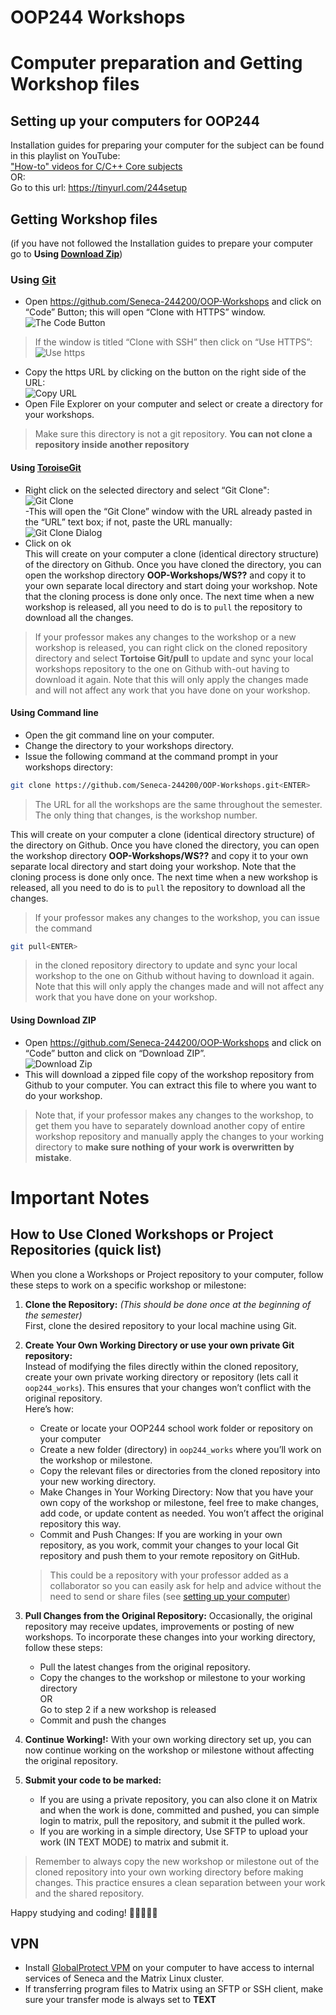 # OOP244 Workshops

# Computer preparation and Getting Workshop files

## Setting up your computers for OOP244

Installation guides for preparing your computer for the subject can be found in this playlist on YouTube:<br />
["How-to" videos for C/C++ Core subjects](https://www.youtube.com/playlist?list=PLxB4x6RkylosAh1of4FnX7-g2fk0MUeyc)<br />
OR:<br />
Go to this url: https://tinyurl.com/244setup 


## Getting Workshop files
(if you have not followed the Installation guides to prepare your computer go to **Using [Download Zip](#using-download-zip)**)<br />

### Using [Git](https://git-scm.com/download/win)
- Open https://github.com/Seneca-244200/OOP-Workshops and click on “Code” Button; this will open “Clone with HTTPS” window.<br />
![The Code Button](images/code.png)
> If the window is titled “Clone with SSH” then click on “Use HTTPS”: <br />
![Use https](images/usehttps.png)
- Copy the https URL by clicking on the button on the right side of the URL:<br />![Copy URL](images/copyurl.png)
- Open File Explorer on your computer and select or create a directory for your workshops. 
> Make sure this directory is not a git repository. **You can not clone a repository inside another repository** 

#### Using [ToroiseGit](https://tortoisegit.org/download/)
- Right click on the selected directory and select “Git Clone":<br /> ![Git Clone](images/gitclone.png)<br />
-This will open the “Git Clone” window with the URL already pasted in the “URL” text box; if not, paste the URL manually:<br /> ![Git Clone Dialog](images/gitcloneDialog.png)<br />
- Click on ok<br />
This will create on your computer a clone (identical directory structure) of the directory on Github.  Once you have cloned the directory, you can open the workshop directory **OOP-Workshops/WS??** and copy it to your own separate local directory and start doing your workshop. Note that the cloning process is done only once. The next time when a new workshop is released, all you need to do is to `pull` the repository to download all the changes.
> If your professor makes any changes to the workshop or a new workshop is released, you can right click on the cloned repository directory and select **Tortoise Git/pull** to update and sync your local workshops repository to the one on Github with-out having to download it again. Note that this will only apply the changes made and will not affect any work that you have done on your workshop.
#### Using Command line
- Open the git command line on your computer.
- Change the directory to your workshops directory.
- Issue the following command at the command prompt in your workshops directory: 
``` bash
git clone https://github.com/Seneca-244200/OOP-Workshops.git<ENTER>
```
> The URL for all the workshops are the same throughout the semester. The only thing that changes, is the workshop number.<br/>

This will create on your computer a clone (identical directory structure) of the directory on Github.  Once you have cloned the directory, you can open the workshop directory **OOP-Workshops/WS??** and copy it to your own separate local directory and start doing your workshop. Note that the cloning process is done only once. The next time when a new workshop is released, all you need to do is to `pull` the repository to download all the changes.

> If your professor makes any changes to the workshop, you can issue the command

``` bash 
git pull<ENTER>
``` 

>  in the cloned repository directory to update and sync your local workshop to the one on Github without having to download it again. Note that this will only apply the changes made and will not affect any work that you have done on your workshop.

#### Using Download ZIP
- Open https://github.com/Seneca-244200/OOP-Workshops  and click on “Code” button and click on “Download ZIP”.<br />
![Download Zip](images/downloadzip.png)<br />
- This will download a zipped file copy of the workshop repository from Github to your computer. You can extract this file to where you want to do your workshop. <br />
> Note that, if your professor makes any changes to the workshop, to get them you have to separately download another copy of entire workshop repository and manually apply the changes to your working directory to **make sure nothing of your work is overwritten by mistake**.


# Important Notes

## How to Use Cloned Workshops or Project Repositories (quick list)

When you clone a Workshops or Project repository to your computer, follow these steps to work on a specific workshop or milestone:

1. **Clone the Repository:** *(This should be done once at the beginning of the semester)* <br />First, clone the desired repository to your local machine using Git.
2. **Create Your Own Working Directory or use your own private Git repository:** <br />Instead of modifying the files directly within the cloned repository, create your own private working directory or repository (lets call it `oop244_works`). This ensures that your changes won’t conflict with the original repository. <br />
Here’s how:
    - Create or locate your OOP244 school work folder or repository on your computer
    - Create a new folder (directory) in `oop244_works` where you’ll work on the workshop or milestone.
    - Copy the relevant files or directories from the cloned repository into your new working directory.
    - Make Changes in Your Working Directory: Now that you have your own copy of the workshop or milestone, feel free to make changes, add code, or update content as needed. You won’t affect the original repository this way.
    - Commit and Push Changes: If you are working in your own repository, as you work, commit your changes to your local Git repository and push them to your remote repository on GitHub. 
    > This could be a repository with your professor added as a collaborator so you can easily ask for help and advice without the need to send or share files (see [setting up your computer](#setting-up-your-computers-for-oop244))
3. **Pull Changes from the Original Repository:** Occasionally, the original repository may receive updates, improvements or posting of new workshops. To incorporate these changes into your working directory, follow these steps:
    - Pull the latest changes from the original repository.
    - Copy the changes to the workshop or milestone to your working directory <br /> OR <br />Go to step 2 if a new workshop is released
    - Commit and push the changes
4. **Continue Working!:** With your own working directory set up, you can now continue working on the workshop or milestone without affecting the original repository.<br />

5. **Submit your code to be marked:**
    - If you are using a private repository, you can also clone it on Matrix and when the work is done, committed and pushed, you can simple login to matrix, pull the repository,  and submit it the pulled work.
    - If you are working in a simple directory, Use SFTP to upload your work (IN TEXT MODE) to matrix and submit it. 
    
> Remember to always copy the new workshop or milestone out of the cloned repository into your own working directory before making changes. This practice ensures a clean separation between your work and the shared repository.

Happy studying and coding! 🚀👩‍💻👨‍💻

## VPN
- Install [GlobalProtect VPM](https://students.senecapolytechnic.ca/spaces/186/it-services/wiki/view/1024/vpn) on your computer to have access to internal services of Seneca and the Matrix Linux cluster.
- If transferring program files to Matrix using an SFTP or SSH client, make sure your transfer mode is always set to **TEXT**
